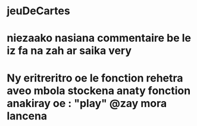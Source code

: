 # jeuDeCartes
# niezaako nasiana commentaire be le iz fa na zah ar saika very
# Ny eritreritro oe le fonction rehetra aveo mbola stockena anaty fonction anakiray oe : "play" @zay mora lancena
